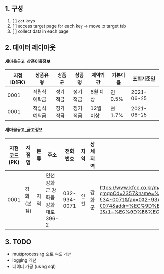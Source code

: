 ## 1. 구성
1. [ ] get keys
2. [ ] access target page for each key -> move to target tab
3. [ ] collect data in each page


## 2. 데이터 레이아웃
#### 새마을금고_상품이율정보
|지점ID(FK)|상품유형|상품군|상품명|계약기간|기본이율|조회기준일|
|---|---|---|---|---|---|---|
|0001|적립식예탁금|정기적금|정기적금|6월 이상|연0.5%|2021-06-25|
|0001|적립식예탁금|정기적금|정기적금|12월 이상|연1.7%|2021-06-25|

#### 새마을금고_금고정보
|지점코드(PK)|지점명|분류|주소|전화번호|지역|상세지역|URL|
|---|---|---|---|---|---|---|---|
|0001|강화 (본점)|지역|인천 강화군 강화읍 강화대로 396-2|032-934-0071|인천|강화군|https://www.kfcc.co.kr/map/view.do?gmgoCd=2357&name=%EA%B0%95%ED%99%94&gmgoNm=%EA%B0%95%ED%99%94&divCd=001&divNm=%EB%B3%B8%EC%A0%90&gmgoType=%EC%A7%80%EC%97%AD&telephone=032-934-0071&fax=032-934-0074&addr=%EC%9D%B8%EC%B2%9C+%EA%B0%95%ED%99%94%EA%B5%B0+%EA%B0%95%ED%99%94%EC%9D%8D+%EA%B0%95%ED%99%94%EB%8C%80%EB%A1%9C+396-2&r1=%EC%9D%B8%EC%B2%9C&r2=%EA%B0%95%ED%99%94%EA%B5%B0&code1=2357&code2=001&sel=&key=&tab=sub_tab_rate|


## 3. TODO
* multiprocessing 으로 속도 개선
* logging 개선
* 데이터 가공 (using sql)